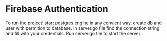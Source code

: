 # Firebase Authentication

To run the project: start postgres engine in any convient way, create db and user with permition to database.
In server.go file find the connection string and fill with your credentials.
Run server.go file to start the server.